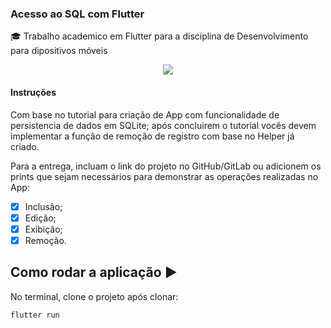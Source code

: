 ### Acesso ao SQL com Flutter

:mortar_board: Trabalho academico em Flutter para a disciplina de Desenvolvimento para dipositivos móveis

<p align="center">
   <img src="http://img.shields.io/static/v1?label=STATUS&message=EM%20DESENVOLVIMENTO&color=RED&style=for-the-badge"/>
</p>

#### Instruções

Com base no tutorial para criação de App com funcionalidade de persistencia de dados em SQLite; após concluirem o tutorial vocês devem implementar a função de remoção de registro com base no Helper já criado.

Para a entrega, incluam o link do projeto no GitHub/GitLab ou adicionem os prints que sejam necessários para demonstrar as operações realizadas no App:

- [x] Inclusão;
- [x] Edição;
- [x] Exibição;
- [x] Remoção.

## Como rodar a aplicação :arrow_forward:

No terminal, clone o projeto após clonar:

```
flutter run
```
